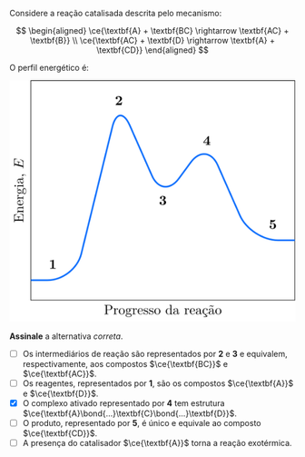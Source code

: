Considere a reação catalisada descrita pelo mecanismo:

$$
\begin{aligned}
\ce{\textbf{A} + \textbf{BC} \rightarrow \textbf{AC} + \textbf{B}} \\
\ce{\textbf{AC} + \textbf{D} \rightarrow \textbf{A} + \textbf{CD}}
\end{aligned}
$$

O perfil energético é:

![Energia por progresso.](3E07-1P.svg)

**Assinale** a alternativa *correta*.

- [ ] Os intermediários de reação são representados por $\mathbf{2}$ e $\mathbf{3}$ e equivalem, respectivamente, aos compostos $\ce{\textbf{BC}}$ e $\ce{\textbf{AC}}$.
- [ ] Os reagentes, representados por $\mathbf{1}$, são os compostos $\ce{\textbf{A}}$ e $\ce{\textbf{D}}$.
- [x] O complexo ativado representado por $\mathbf{4}$ tem estrutura $\ce{\textbf{A}\bond{...}\textbf{C}\bond{...}\textbf{D}}$.   
- [ ] O produto, representado por $\mathbf{5}$, é único e equivale ao composto $\ce{\textbf{CD}}$.
- [ ] A presença do catalisador $\ce{\textbf{A}}$ torna a reação exotérmica. 
